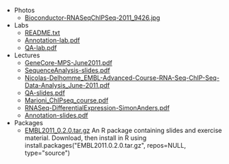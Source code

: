 * Photos
    * [Bioconductor-RNASeqChIPSeq-2011_9426.jpg](Photos/Bioconductor-RNASeqChIPSeq-2011_9426.jpg)
* Labs
    * [README.txt](Labs/README.txt)
    * [Annotation-lab.pdf](Labs/Annotation-lab.pdf)
    * [QA-lab.pdf](Labs/QA-lab.pdf)
* Lectures
    * [GeneCore-MPS-June2011.pdf](Lectures/GeneCore-MPS-June2011.pdf)
    * [SequenceAnalysis-slides.pdf](Lectures/SequenceAnalysis-slides.pdf)
    * [Nicolas-Delhomme_EMBL-Advanced-Course-RNA-Seq-ChIP-Seq-Data-Analysis_June-2011.pdf](/Lectures/Nicolas-Delhomme_EMBL-Advanced-Course-RNA-Seq-ChIP-Seq-Data-Analysis_June-2011.pdf)
    * [QA-slides.pdf](Lectures/QA-slides.pdf)
    * [Marioni_ChIPseq_course.pdf](Lectures/Marioni_ChIPseq_course.pdf)
    * [RNASeq-DifferentialExpression-SimonAnders.pdf](Lectures/RNASeq-DifferentialExpression-SimonAnders.pdf)
    * [Annotation-slides.pdf](Lectures/Annotation-slides.pdf)
* Packages
    * [EMBL2011_0.2.0.tar.gz](Package/EMBL2011_0.2.0.tar.gz) An R package containing slides and exercise material. Download, then install in R using install.packages("EMBL2011.0.2.0.tar.gz", repos=NULL, type="source")
